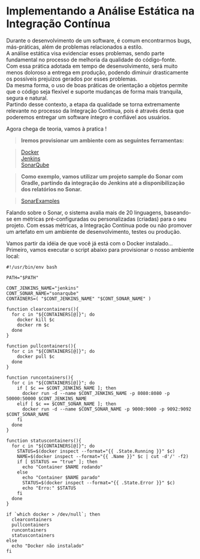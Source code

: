 # Implementando a Análise Estática na Integração Contínua

Durante o desenvolvimento de um software, é comum encontrarmos bugs, más-práticas, além de problemas relacionados a estilo.<br />
A análise estática visa evidenciar esses problemas, sendo parte fundamental no processo de melhoria da qualidade do código-fonte.<br />
Com essa prática adotada em tempo de desenvolvimento, será muito menos doloroso a entrega em produção, podendo diminuir drasticamente os possíveis prejuizos gerados por esses problemas.<br />
Da mesma forma, o uso de boas práticas de orientação a objetos permite que o código seja flexível e suporte mudanças de forma mais tranquila, segura e natural.<br />
Partindo desse contexto, a etapa da qualidade se torna extremamente relevante no processo da Integração Contínua, pois é através desta que poderemos entregar um software íntegro e confiável aos usuários.<br />

Agora chega de teoria, vamos à pratica !<br />

> **Iremos provisionar um ambiente com as seguintes ferramentas:**

> [Docker](https://www.docker.com/)<br />
> [Jenkins](https://jenkins.io/index.html)<br />
> [SonarQube](http://www.sonarqube.org/)<br />

> **Como exemplo, vamos utilizar um projeto sample do Sonar com Gradle, partindo da integração do Jenkins até a disponibilização dos relatórios no Sonar.**

> [SonarExamples](https://github.com/SonarSource/sonar-examples)<br />

Falando sobre o Sonar, o sistema avalia mais de 20 linguagens, baseando-se em métricas pré-configuradas ou personalizadas (criadas) para o seu projeto.
Com essas métricas, a Integração Contínua pode ou não promover um artefato em um ambiente de desenvolvimento, testes ou produção.

Vamos partir da idéia de que você já está com o Docker instalado... Primeiro, vamos executar o script abaixo para provisionar o nosso ambiente local:

```
#!/usr/bin/env bash

PATH="$PATH"

CONT_JENKINS_NAME="jenkins"
CONT_SONAR_NAME="sonarqube"
CONTAINERS=( "$CONT_JENKINS_NAME" "$CONT_SONAR_NAME" )

function clearcontainers(){
  for c in "${CONTAINERS[@]}"; do
    docker kill $c
    docker rm $c
  done
}

function pullcontainers(){
  for c in "${CONTAINERS[@]}"; do
    docker pull $c
  done
}

function runcontainers(){
  for c in "${CONTAINERS[@]}"; do
    if [ $c == $CONT_JENKINS_NAME ]; then
      docker run -d --name $CONT_JENKINS_NAME -p 8080:8080 -p 50000:50000 $CONT_JENKINS_NAME
    elif [ $c == $CONT_SONAR_NAME ]; then
      docker run -d --name $CONT_SONAR_NAME -p 9000:9000 -p 9092:9092 $CONT_SONAR_NAME
    fi
  done
}

function statuscontainers(){
  for c in "${CONTAINERS[@]}"; do
    STATUS=$(docker inspect --format="{{ .State.Running }}" $c)
    NAME=$(docker inspect --format="{{ .Name }}" $c | cut -d'/' -f2)
    if [ $STATUS == "true" ]; then
      echo "Container $NAME rodando"
    else
      echo "Container $NAME parado"
      STATUS=$(docker inspect --format="{{ .State.Error }}" $c)
      echo "Erro:" $STATUS
    fi
  done
}

if `which docker > /dev/null`; then
  clearcontainers
  pullcontainers
  runcontainers
  statuscontainers
else
  echo "Docker não instalado"
fi
```
